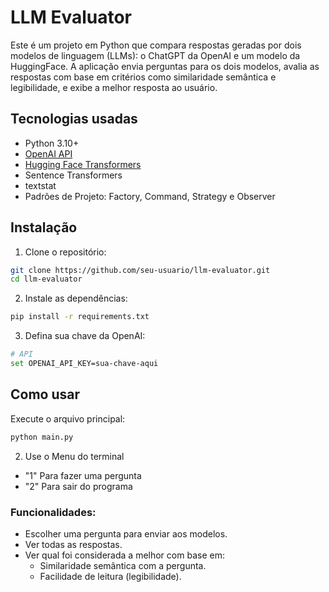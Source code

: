 # LLM Evaluator

Este é um projeto em Python que compara respostas geradas por dois modelos de linguagem (LLMs): o ChatGPT da OpenAI e um modelo da HuggingFace. A aplicação envia perguntas para os dois modelos, avalia as respostas com base em critérios como similaridade semântica e legibilidade, e exibe a melhor resposta ao usuário.

##  Tecnologias usadas

- Python 3.10+
- [OpenAI API](https://platform.openai.com/)
- [Hugging Face Transformers](https://huggingface.co/transformers/)
- Sentence Transformers
- textstat
- Padrões de Projeto: Factory, Command, Strategy e Observer

##  Instalação

1. Clone o repositório:
```bash
git clone https://github.com/seu-usuario/llm-evaluator.git
cd llm-evaluator
```
2. Instale as dependências:
```bash
pip install -r requirements.txt
```

3. Defina sua chave da OpenAI:
```bash
# API
set OPENAI_API_KEY=sua-chave-aqui
```

## Como usar

Execute o arquivo principal:

```bash
python main.py

```

2. Use o Menu do terminal
- "1" Para fazer uma pergunta
- "2" Para sair do programa

### Funcionalidades:
- Escolher uma pergunta para enviar aos modelos.
- Ver todas as respostas.
- Ver qual foi considerada a melhor com base em:
  - Similaridade semântica com a pergunta.
  - Facilidade de leitura (legibilidade).
